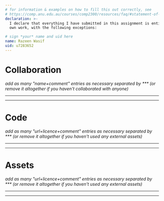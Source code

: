 ```yaml
---
# for information & examples on how to fill this out correctly, see
# https://comp.anu.edu.au/courses/comp2300/resources/faq/#statement-of-originality
declaration: >-
  I declare that everything I have submitted in this assignment is entirely my
  own work, with the following exceptions:

# sign *your* name and uid here
name: Razeen Wasif
uid: u7283652
---
```


# Collaboration
*add as many "name+comment" entries as necessary separated by *** (or remove it altogether if you haven't collaborated with anyone)*
***
***

# Code
*add as many "url+licence+comment" entries as necessary separated by *** (or remove it altogether if you haven't used any external assets)*
***
***


# Assets
*add as many "url+licence+comment" entries as necessary separated by *** (or remove it altogether if you haven't used any external assets)*
***
***